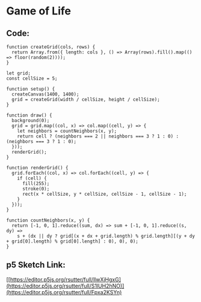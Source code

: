# Game of Life

## Code:
```
function createGrid(cols, rows) {
  return Array.from({ length: cols }, () => Array(rows).fill().map(() => floor(random(2))));
}

let grid;
const cellSize = 5;

function setup() {
  createCanvas(1400, 1400);
  grid = createGrid(width / cellSize, height / cellSize);
}

function draw() {
  background(0);
  grid = grid.map((col, x) => col.map((cell, y) => {
    let neighbors = countNeighbors(x, y);
    return cell ? (neighbors === 2 || neighbors === 3 ? 1 : 0) : (neighbors === 3 ? 1 : 0);
  }));
  renderGrid();
}

function renderGrid() {
  grid.forEach((col, x) => col.forEach((cell, y) => {
    if (cell) {
      fill(255);
      stroke(0);
      rect(x * cellSize, y * cellSize, cellSize - 1, cellSize - 1);
    }
  }));
}

function countNeighbors(x, y) {
  return [-1, 0, 1].reduce((sum, dx) => sum + [-1, 0, 1].reduce((s, dy) => 
    s + (dx || dy ? grid[(x + dx + grid.length) % grid.length][(y + dy + grid[0].length) % grid[0].length] : 0), 0), 0);
}
```

## p5 Sketch Link:
[[https://editor.p5js.org/rsutter/full/llwXjHgxG](https://editor.p5js.org/rsutter/full/S1lUH2hNO)](https://editor.p5js.org/rsutter/full/Fpxa2KSYn)
